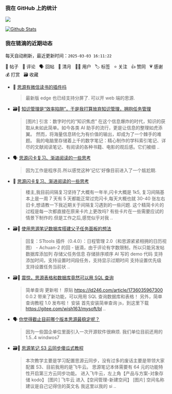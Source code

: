 ### 我在 GitHub 上的统计

<a title="Hits" target="_blank" href="https://github.com/Crowds21/Crowds21"><img src="https://hits.b3log.org/crowds21/crowds21.svg"></a>

[![Github Stats](https://github-readme-stats.vercel.app/api?username=crowds21&theme=tokyonight&show_icons=true)](https://github.com/crowds21)

<!--events start -->

### 我在链滴的近期动态

每天自动刷新，最近更新时间：`2025-03-03 16:11:22`

📝 帖子 &nbsp; 💬 评论 &nbsp; 🗣 回帖 &nbsp; 🌙 清月 &nbsp; 👨‍💻 用户 &nbsp; 🏷️ 标签 &nbsp; ⭐️ 关注 &nbsp; 👍 赞同 &nbsp; 💗 感谢 &nbsp; 💰 打赏 &nbsp; 🗃 收藏

* 💬 [思源有微信读书的插件吗](https://ld246.com/article/1740325936643/comment/1740360404535#comments)

  > 最新版 edge 也已经支持分屏了. 可以开 web 端的思源.
* 🗃📝 [知识管理是“效率陷阱”，于是我打算放弃知识管理，拥抱任务管理](https://ld246.com/article/1738945558886)

  > [图片] 引言：数字时代的“知识焦虑” 在这个信息爆炸的时代，知识的获取从未如此简单。如今各类 AI 助手的流行，更是让信息的整理如虎添翼。 然而，将海量信息转化为有价值的输出，却成为了一个棘手的难题。 我的电脑里存储着上千的数字笔记：精心制作的学科索引笔记、详尽的文献阅读笔记、有阅读的各种书籍、电影的观后感。它们被细 ..
* 🗣 [思源闪卡复习、渐进阅读的一些思考](https://ld246.com/article/1718977610599/comment/1738378112988#comments)

  > 因为工作是程序员.所以感觉这种'记忆'好像目前进入了一个尴尬期.
* 💬 [思源闪卡复习、渐进阅读的一些思考](https://ld246.com/article/1718977610599/comment/1738378112988#comments)

  > 楼主,我目前间隔复习坚持了大概有一年半,闪卡大概是 1k5, 复习间隔基本上是一周 7 天有 5 天都能正常过完闪卡,每天大概也就 30-40 张左右旧卡,想请教一下我近期关于间隔复习遇到的一些问题. 这个精简卡片的过程是每一次都直接在原来卡片上更改吗? 有些卡片在一些需要应试的情景下制作的.但是工作之后,感觉似乎对我 ..
* 🗃📝 [使用思源笔记数据库搭建父子任务面板的想法](https://ld246.com/article/1737511261099)

  > 回复：STtools 插件（0.4.0）：日程管理 2.0（和思源紧紧相拥的日历视图） - Achuan-2 的回 - 链滴，由于评论有字数限制，所以只能另发帖 数据库添加列 存储父任务信息 存储排序顺序 AI 写的 demo 代码 支持添加时间，支持设置时间段任务，支持显示过期时间 支持设置优先级 支持设置任务当前状 ..
* 🗃📝 [震惊，思源表格和数据库竟然可以用 SQL 查询](https://ld246.com/article/1737952682647)

  > 简单查询 更新啦！ 原贴 https://ld246.com/article/1736035967300 0.0.2 带来了新功能，可以用用 SQL 查询数据库和表格！ 另外，简单查询教程 1.0 发布啦！ 安装 首先安装简单查询 js，到这里下载 https://gitee.com/wish163/mysoft/bl ..
* 🗣 [你觉得截止目前哪个版本思源最稳定呢？](https://ld246.com/article/1736736939761/comment/1736747475537#comments)

  > 因为一些国企单位里面引入一次开源软件很麻烦. 我们单位目前还用的 1.5..4 windwos7
* 🗃📝 [思源笔记 S3 云同步傻瓜式教程](https://ld246.com/article/1736950710653)

  > 本次教学主要是学习配置思源云同步，没有过多的废话主要是带领大家配置 S3、目前我用的是飞牛云。 思源笔记本体需要有 64 元的功能特性开启第三方云同步功能。 进入飞牛云，左上角【产品与方案-对象存储 kodo】 [图片] 飞牛云 进入【空间管理-新建空间】 [图片] 空间名称建议是自己记得住的英文名 我这里以我的 si ..


<!--events end -->
